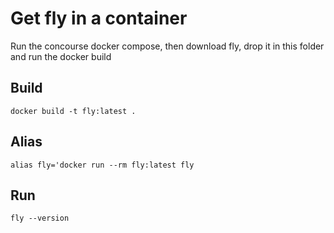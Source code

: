 # Get fly in a container
Run the concourse docker compose, then download fly, drop it in this folder and run the docker build

## Build
`docker build -t fly:latest .`

## Alias
`alias fly='docker run --rm fly:latest fly`

## Run
`fly --version`
